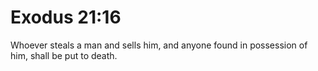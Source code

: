 # Exodus 21:16

Whoever steals a man and sells him, and anyone found in possession of him, shall be put to death.
